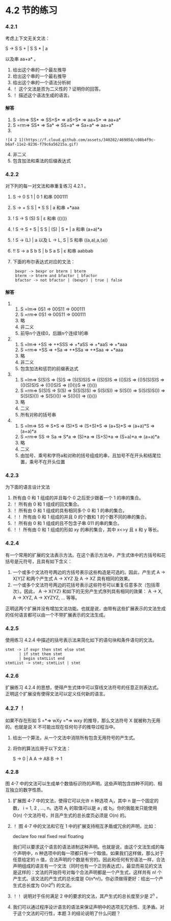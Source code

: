 # 4.2 节的练习

### 4.2.1

考虑上下文无关文法：

S -> S S + | S S * | a

以及串 aa+a* 。

1. 给出这个串的一个最左推导
2. 给出这个串的一个最右推导
3. 给出这个串的一个语法分析树
4. ！ 这个文法是否为二义性的？证明你的回答。
5. ！ 描述这个语法生成的语言。

#### 解答

1. S =lm=> SS\* => SS+S\* => aS+S\* => aa+S\* => aa+a\*
2. S =rm=> SS\* => Sa\* => SS+a\* => Sa+a\* => aa+a\*
3.

    ![4 2 1](https://f.cloud.github.com/assets/340282/469058/c08b4f9c-b6af-11e2-8236-f79c6a56215a.gif)

4. 非二义
5. 包含加法和乘法的后缀表达式

### 4.2.2

对下列的每一对文法和串重复练习 4.2.1 。

1. S -> 0 S 1 | 0 1 和串 000111
2. S -> + S S | \* S S | a 和串 +\*aaa
3. ! S -> S (S) S | ε 和串 (()())
4. ! S -> S + S | S S | (S) | S \* | a 和串 (a+a)\*a
5. ! S -> (L) | a 以及 L -> L, S | S 和串 ((a,a),a,(a))
6. !! S -> a S b S | b S a S | ε 和串 aabbab
7. 下面的布尔表达式对应的文法：

        bexpr -> bexpr or bterm | bterm
        bterm -> bterm and bfactor | bfactor
        bfactor -> not bfactor | (bexpr) | true | false

#### 解答

1.
    1. S =lm=> 0S1 => 00S11 => 000111
    2. S =rm=> 0S1 => 00S11 => 000111
    3. 略
    4. 非二义
    5. 前导n个连续0，后跟n个连续1的串
2.
    1. S =lm=> +SS => +\*SSS => +\*aSS => +\*aaS => +\*aaa
    2. S =rm=> +SS => +Sa => +\*SSa => +\*Saa => +\*aaa
    3. 略
    4. 非二义
    5. 包含加法和惩罚的前缀表达式
3.
    1. S =lm=> S(S)S => (S)S => (S(S)S)S => ((S)S)S => (()S)S => (()S(S)S)S => (()(S)S)S => (()()S)S => (()())S => (()())
    2. S =rm=> S(S)S => S(S) => S(S(S)S) => S(S(S)) => S(S()) => S(S(S)S()) => S(S(S)()) => S(S()()) => S(()()) => (()())
    3. 略
    4. 二义
    5. 所有对称的括号串
4.
    1. S =lm=> SS => S\*S => (S)\*S => (S+S)\*S => (a+S)\*S => (a+a)\*S => (a+a)\*a
    2. S =rm=> SS => Sa => S\*a => (S)\*a => (S+S)\*a => (S+a)\*a => (a+a)\*a
    3. 略
    4. 二义
    5. 由加号、乘号和字符a和对称的括号组成的串，且加号不在开头和结尾位置，乘号不在开头位置

### 4.2.3

为下面的语言设计文法

1. 所有由 0 和 1 组成的并且每个 0 之后至少跟着一个 1 的串的集合。
2. ！ 所有由 0 和 1 组成的回文集合。
3. ！ 所有由 0 和 1 组成的具有相同多个 0 和 1 的串的集合。
4. ！！ 所有由 0 和 1 组成的并且 0 的个数和 1 的个数不同的串的集合。
5. ！ 所有由 0 和 1 组成的且不包含子串 011 的串的集合。
6. ！！ 所有由 0 和 1 组成的形如 xy 的串的集合，其中 x<>y 且 x 和 y 等长。

### 4.2.4

有一个常用的扩展的文法表示方法。在这个表示方法中，产生式体中的方括号和花括号是元符号，且具有如下含义：

1. 一个或多个文法符号两边的方括号表示这些构造是可选的。因此，产生式 A -> X\[Y\]Z 和两个产生式 A -> XYZ 及 A -> XZ 具有相同的效果。
2. 一个或多个文法符号两边的花括号表示这些符号可以重复任意多次（包括零次）。因此， A -> X{YZ} 和如下的无穷产生式序列具有相同的效果： A -> X, A -> XYZ, A -> XYZYZ, ... 等等。

正明这两个扩展并没有增加文法功能。也就是说，由带有这些扩展表示的文法生成的任何语言都可以由一个不带扩展表示的文法生成。

### 4.2.5

使用练习 4.2.4 中描述的括号表示法来简化如下的语句块和条件语句的文法。

    stmt -> if expr then stmt else stmt
          | if stmt them stmt
          | begin stmtList end
    stmtList -> stmt; stmtList | stmt

### 4.2.6

扩展练习 4.2.4 的思想，使得产生式体中可以穿线文法符号的任意正则表达式。正明这个扩展没有使得文法可以定义任何新的语言。

### 4.2.7 ！

如果不存在形如 S =\*=> wXy =\*=> wxy 的推导，那么文法符号 X 就被称为无用的。也就是说 X 不可能出现在任何句子的推导过程当中。

1. 给出一个算法，从一个文法中消除所有包含无用符号的产生式。
2. 将你的算法应用于以下文法：

    S -> 0 | A
    A -> AB
    B -> 1
    
### 4.2.8

图 4-7 中的文法可以生成单个数值标识符的声明，这些声明包含四种不同的、相互独立的数字性质。

1. 扩展图 4-7 中的文法，使得它可以允许 n 种选项 A<sub>i</sub>，其中 n 是一个固定的数， i = 1, 2 , ..., n。选项 A<sub>i</sub> 的取值可以是 a
<sub>i</sub> 或 b<sub>i</sub>。你的我能发只能使用 O(n) 个文法符号，并且产生式的总长度页必须是 O(n) 的。
2. ！ 图 4-7 中的文法和它在 1 中的扩展支持相互矛盾或冗余的声明，比如：

    declare foo real fixed real floating
    
    我们可以要求这个语言的语法进制这种声明。也就是说，由这个文法生成的每个声明中，n 种选项中的每一项都只有一个取值。如果我们这样做，那么对于任意给定的 n 值，合法声明的个数是有穷的。因此和任何有穷语法一样，合法声明组成的语言有一个文法（同时也有一个正则表达式）。最显而易见的文法是这样的：文法的开始符号对每个合法声明都是一个产生式，这样共有 n! 个产生式。该文法的产生式的总长度是 O(n*n!)。你必须做得更好：给出一个产生式总长度为 O(n2<sup>n</sup>) 的文法。

3. ！！ 说明对于任何满足 2 中的要求的文法，其产生式的总长度至少是 2<sup>n</sup> 。
4. 我们可以通过程序设计语言的语法来保证声明中的选项无冗余性、无矛盾。对于这个文法的可行性，本题 3 的结论说明了什么问题？














